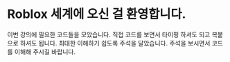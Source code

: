 # Roblox 세계에 오신 걸 환영합니다.

이번 강의에 필요한 코드들을 모았습니다.
직접 코드를 보면서 타이핑 하셔도 되고 복붙으로 하셔도 됩니다.
최대한 이해하기 쉽도록 주석을 달았습니다. 주석을 보시면서 코드를 이해해 주시길 바랍니다.
